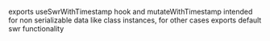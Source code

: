 exports useSwrWithTimestamp hook and mutateWithTimestamp intended for non serializable data like class instances, for other cases exports default swr functionality
